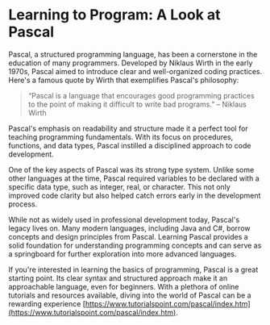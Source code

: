 # Learning to Program: A Look at Pascal

Pascal, a structured programming language, has been a cornerstone in the education of many programmers. Developed by Niklaus Wirth in the early 1970s, Pascal aimed to introduce clear and well-organized coding practices. Here's a famous quote by Wirth that exemplifies Pascal's philosophy:

> “Pascal is a language that encourages good programming practices to the point of making it difficult to write bad programs.”
> – Niklaus Wirth

Pascal's emphasis on readability and structure made it a perfect tool for teaching programming fundamentals. With its focus on procedures, functions, and data types, Pascal instilled a disciplined approach to code development.

One of the key aspects of Pascal was its strong type system. Unlike some other languages at the time, Pascal required variables to be declared with a specific data type, such as integer, real, or character. This not only improved code clarity but also helped catch errors early in the development process.

While not as widely used in professional development today, Pascal's legacy lives on. Many modern languages, including Java and C#, borrow concepts and design principles from Pascal. Learning Pascal provides a solid foundation for understanding programming concepts and can serve as a springboard for further exploration into more advanced languages.

If you're interested in learning the basics of programming, Pascal is a great starting point. Its clear syntax and structured approach make it an approachable language, even for beginners. With a plethora of online tutorials and resources available, diving into the world of Pascal can be a rewarding experience [https://www.tutorialspoint.com/pascal/index.htm](https://www.tutorialspoint.com/pascal/index.htm).
